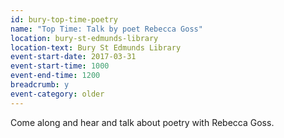 ```yaml
---
id: bury-top-time-poetry
name: "Top Time: Talk by poet Rebecca Goss"
location: bury-st-edmunds-library
location-text: Bury St Edmunds Library
event-start-date: 2017-03-31
event-start-time: 1000
event-end-time: 1200
breadcrumb: y
event-category: older
---
```


Come along and hear and talk about poetry with Rebecca Goss.
